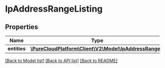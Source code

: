 # IpAddressRangeListing

## Properties
Name | Type | Description | Notes
------------ | ------------- | ------------- | -------------
**entities** | [**\PureCloudPlatform\Client\V2\Model\IpAddressRange[]**](IpAddressRange.md) |  | [optional] 

[[Back to Model list]](../README.md#documentation-for-models) [[Back to API list]](../README.md#documentation-for-api-endpoints) [[Back to README]](../README.md)


